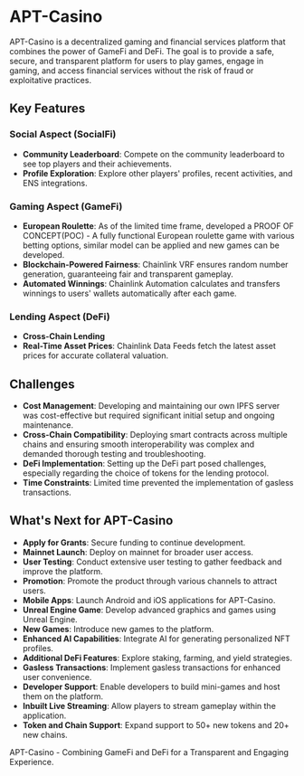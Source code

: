 # APT-Casino
APT-Casino is a decentralized gaming and financial services platform that combines the power of GameFi and DeFi. The goal is to provide a safe, secure, and transparent platform for users to play games, engage in gaming, and access financial services without the risk of fraud or exploitative practices.

## Key Features

### Social Aspect (SocialFi)
- **Community Leaderboard**: Compete on the community leaderboard to see top players and their achievements.
- **Profile Exploration**: Explore other players' profiles, recent activities, and ENS integrations.

### Gaming Aspect (GameFi)
- **European Roulette**: As of the limited time frame, developed a PROOF OF CONCEPT(POC) - A fully functional European roulette game with various betting options, similar model can be applied and new games can be developed.
- **Blockchain-Powered Fairness**: Chainlink VRF ensures random number generation, guaranteeing fair and transparent gameplay.
- **Automated Winnings**: Chainlink Automation calculates and transfers winnings to users' wallets automatically after each game.

### Lending Aspect (DeFi)
- **Cross-Chain Lending**
- **Real-Time Asset Prices**: Chainlink Data Feeds fetch the latest asset prices for accurate collateral valuation.

## Challenges
- **Cost Management**: Developing and maintaining our own IPFS server was cost-effective but required significant initial setup and ongoing maintenance.
- **Cross-Chain Compatibility**: Deploying smart contracts across multiple chains and ensuring smooth interoperability was complex and demanded thorough testing and troubleshooting.
- **DeFi Implementation**: Setting up the DeFi part posed challenges, especially regarding the choice of tokens for the lending protocol.
- **Time Constraints**: Limited time prevented the implementation of gasless transactions.

## What's Next for APT-Casino
- **Apply for Grants**: Secure funding to continue development.
- **Mainnet Launch**: Deploy on mainnet for broader user access.
- **User Testing**: Conduct extensive user testing to gather feedback and improve the platform.
- **Promotion**: Promote the product through various channels to attract users.
- **Mobile Apps**: Launch Android and iOS applications for APT-Casino.
- **Unreal Engine Game**: Develop advanced graphics and games using Unreal Engine.
- **New Games**: Introduce new games to the platform.
- **Enhanced AI Capabilities**: Integrate AI for generating personalized NFT profiles.
- **Additional DeFi Features**: Explore staking, farming, and yield strategies.
- **Gasless Transactions**: Implement gasless transactions for enhanced user convenience.
- **Developer Support**: Enable developers to build mini-games and host them on the platform.
- **Inbuilt Live Streaming**: Allow players to stream gameplay within the application.
- **Token and Chain Support**: Expand support to 50+ new tokens and 20+ new chains.

APT-Casino - Combining GameFi and DeFi for a Transparent and Engaging Experience.
